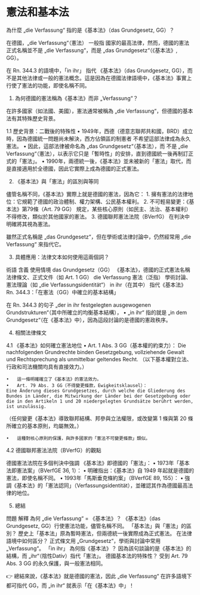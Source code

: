 # 憲法和基本法

為什麼 „die Verfassung“ 指的是《基本法》（das Grundgesetz, GG）？

在德國，„die Verfassung“（憲法） 一般指 國家的最高法律，然而，德國的憲法正式名稱並不是 „die Verfassung“，而是 „das Grundgesetz“（《基本法》, GG）。

在 Rn. 344.3 的語境中，「in ihr」 指代 《基本法》（das Grundgesetz, GG），而不是其他法律或一般的憲法概念。這是因為在德國法律語境中，《基本法》事實上行使了憲法的功能，即使名稱不同。

1. 為何德國的憲法稱為《基本法》而非 „Verfassung“？

在許多國家（如法國、美國），憲法通常被稱為 „die Verfassung“，但德國的基本法有其特殊歷史背景。

1.1 歷史背景：二戰後的特殊性
	•	1949年，西德（德意志聯邦共和國，BRD）成立時，因為德國統一問題尚未解決，西方佔領區的制憲者 不希望這部法律成為永久憲法。
	•	因此，這部法律被命名為 „das Grundgesetz“（基本法），而 不是 „die Verfassung“（憲法），以表示它只是「暫時性」的安排，直到德國統一後再制訂正式的「憲法」。
	•	1990年，兩德統一後，《基本法》並未被新的「憲法」取代，而是直接適用於全德國，因此它實際上成為德國的正式憲法。

2. 《基本法》與「憲法」的區別與等同

儘管名稱不同，《基本法》實際上就是德國的憲法，因為它：
	1.	擁有憲法的法律地位：它規範了德國的政治體制、權力架構、公民基本權利。
	2.	不可輕易變更：《基本法》第79條（Art. 79 GG） 規定，某些核心原則（如民主、法治、基本權利）不得修改，類似於其他國家的憲法。
	3.	德國聯邦憲法法院（BVerfG） 在判決中明確將其視為憲法。

雖然正式名稱是 „das Grundgesetz“，但在學術或法律討論中，仍然經常用 „die Verfassung“ 來指代它。

3. 具體應用：法律文本如何使用這兩個詞？

術語	含義	使用情境
das Grundgesetz（GG）	《基本法》，德國的正式憲法名稱	法律條文、正式文件（如 Art. 1 GG）
die Verfassung	憲法（泛指）	學術討論、憲法理論（如 „die Verfassungsidentität“）
in ihr（在其中）	指代《基本法》	Rn. 344.3：「在憲法（GG）中確立的基本結構」

在 Rn. 344.3 的句子 „der in ihr festgelegten ausgewogenen Grundstrukturen“（其中所確立的均衡基本結構），
	•	„in ihr“ 指的就是 „in dem Grundgesetz“（在《基本法》中），因為這段討論的是德國的憲政秩序。

4. 相關法律條文

4.1 《基本法》如何確立憲法地位
	•	Art. 1 Abs. 3 GG（基本權的約束力）：
	Die nachfolgenden Grundrechte binden Gesetzgebung, vollziehende Gewalt und Rechtsprechung als unmittelbar geltendes Recht.
（以下基本權對立法、行政和司法機關均具有直接效力。）

	•	這一條明確確立了《基本法》的憲法效力。
	•	Art. 79 Abs. 3 GG（不得變更條款，Ewigkeitsklausel）：
	Eine Änderung dieses Grundgesetzes, durch welche die Gliederung des Bundes in Länder, die Mitwirkung der Länder bei der Gesetzgebung oder die in den Artikeln 1 und 20 niedergelegten Grundsätze berührt werden, ist unzulässig.
（任何變更《基本法》導致聯邦結構、邦參與立法權限，或改變第 1 條與第 20 條所確立的基本原則，均屬無效。）

	•	這種對核心原則的保護，與許多國家的「憲法不可變更條款」類似。

4.2 德國聯邦憲法法院（BVerfG）的觀點

德國憲法法院在多個判決中強調 《基本法》即德國的「憲法」：
	•	1973年「基本法即憲法案」（BVerfGE 36, 1）：
	•	明確指出：《基本法》自 1949 年起就是德國的憲法，即使名稱不同。
	•	1993年「馬斯垂克條約案」（BVerfGE 89, 155）：
	•	強調《基本法》的「憲法認同」（Verfassungsidentität），並確認其作為德國最高法律的地位。

5. 總結

問題	解釋
為何 „die Verfassung“ = 《基本法》？	《基本法》（das Grundgesetz, GG）行使憲法功能，儘管名稱不同。
「基本法」與「憲法」的區別？	歷史上「基本法」原為暫時憲法，但兩德統一後實際成為正式憲法。
在法律語境中如何區分？	正式條文用 „Grundgesetz“，學術與討論中常用 „Verfassung“。
「in ihr」 為何指《基本法》？	因為該句談論的是《基本法》的結構，而 „ihr“（陰性Dativ）指代「憲法」。
德國基本法的特殊性？	受到 Art. 79 Abs. 3 GG 的永久保護，與一般憲法相同。

👉 總結來說，《基本法》就是德國的憲法，因此 „die Verfassung“ 在許多語境下都可指代 GG，而 „in ihr“ 就表示「在《基本法》中」！
